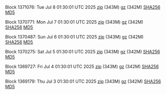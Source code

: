 Block 1371076: Tue Jul  8 01:30:01 UTC 2025 [zip](https://files.01coin.io/mainnet/2025-07-08/bootstrap.dat.zip) (343M) [gz](https://files.01coin.io/mainnet/2025-07-08/bootstrap.dat.tar.gz) (342M) [SHA256](https://files.01coin.io/mainnet/2025-07-08/sha256.txt) [MD5](https://files.01coin.io/mainnet/2025-07-08/md5.txt)

Block 1370771: Mon Jul  7 01:30:01 UTC 2025 [zip](https://files.01coin.io/mainnet/2025-07-07/bootstrap.dat.zip) (343M) [gz](https://files.01coin.io/mainnet/2025-07-07/bootstrap.dat.tar.gz) (342M) [SHA256](https://files.01coin.io/mainnet/2025-07-07/sha256.txt) [MD5](https://files.01coin.io/mainnet/2025-07-07/md5.txt)

Block 1370487: Sun Jul  6 01:30:01 UTC 2025 [zip](https://files.01coin.io/mainnet/2025-07-06/bootstrap.dat.zip) (343M) [gz](https://files.01coin.io/mainnet/2025-07-06/bootstrap.dat.tar.gz) (342M) [SHA256](https://files.01coin.io/mainnet/2025-07-06/sha256.txt) [MD5](https://files.01coin.io/mainnet/2025-07-06/md5.txt)

Block 1370275: Sat Jul  5 01:30:01 UTC 2025 [zip](https://files.01coin.io/mainnet/2025-07-05/bootstrap.dat.zip) (343M) [gz](https://files.01coin.io/mainnet/2025-07-05/bootstrap.dat.tar.gz) (342M) [SHA256](https://files.01coin.io/mainnet/2025-07-05/sha256.txt) [MD5](https://files.01coin.io/mainnet/2025-07-05/md5.txt)

Block 1369727: Fri Jul  4 01:30:01 UTC 2025 [zip](https://files.01coin.io/mainnet/2025-07-04/bootstrap.dat.zip) (343M) [gz](https://files.01coin.io/mainnet/2025-07-04/bootstrap.dat.tar.gz) (342M) [SHA256](https://files.01coin.io/mainnet/2025-07-04/sha256.txt) [MD5](https://files.01coin.io/mainnet/2025-07-04/md5.txt)

Block 1369179: Thu Jul  3 01:30:01 UTC 2025 [zip](https://files.01coin.io/mainnet/2025-07-03/bootstrap.dat.zip) (343M) [gz](https://files.01coin.io/mainnet/2025-07-03/bootstrap.dat.tar.gz) (342M) [SHA256](https://files.01coin.io/mainnet/2025-07-03/sha256.txt) [MD5](https://files.01coin.io/mainnet/2025-07-03/md5.txt)
